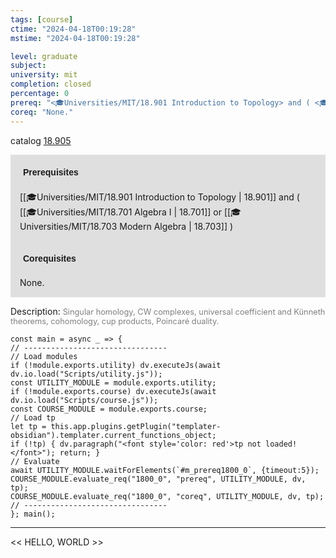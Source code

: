 ```yaml
---
tags: [course]
ctime: "2024-04-18T00:19:28"
mstime: "2024-04-18T00:19:28"

level: graduate
subject: 
university: mit
completion: closed
percentage: 0
prereq: "<🎓Universities/MIT/18.901 Introduction to Topology> and ( <🎓Universities/MIT/18.701 Algebra I> or <🎓Universities/MIT/18.703 Modern Algebra> )"
coreq: "None."
---
```


catalog [18.905](http://student.mit.edu/catalog/m18b.html#18.905)

<span style="display: block; padding: 15px; background-color: rgb(100, 100, 100, 0.2);"><font id="m_prereq1800_0" style="display: block; font-family: Arial, sans-serif; font-weight: bold; padding: 5px">Prerequisites</font><br><span id="prereq1800_0">[[🎓Universities/MIT/18.901 Introduction to Topology | 18.901]] and ( [[🎓Universities/MIT/18.701 Algebra I | 18.701]] or [[🎓Universities/MIT/18.703 Modern Algebra | 18.703]] )</span></span>
<span style="display: block; padding: 15px; background-color: rgb(100, 100, 100, 0.2);"><font id="m_coreq1800_0" style="display: block; font-family: Arial, sans-serif; font-weight: bold; padding: 5px">Corequisites</font><br><span id="coreq1800_0">None.</span></span>

<font style="">Description:</font>
<font style="color: grey; font-size: 0.8rem;">Singular homology, CW complexes, universal coefficient and Künneth theorems, cohomology, cup products, Poincaré duality.</font>

```dataviewjs
const main = async _ => {
// --------------------------------
// Load modules
if (!module.exports.utility) dv.executeJs(await dv.io.load("Scripts/utility.js"));
const UTILITY_MODULE = module.exports.utility;
if (!module.exports.course) dv.executeJs(await dv.io.load("Scripts/course.js"));
const COURSE_MODULE = module.exports.course;
// Load tp
let tp = this.app.plugins.getPlugin("templater-obsidian").templater.current_functions_object;
if (!tp) { dv.paragraph("<font style='color: red'>tp not loaded!</font>"); return; }
// Evaluate
await UTILITY_MODULE.waitForElements(`#m_prereq1800_0`, {timeout:5});
COURSE_MODULE.evaluate_req("1800_0", "prereq", UTILITY_MODULE, dv, tp);
COURSE_MODULE.evaluate_req("1800_0", "coreq", UTILITY_MODULE, dv, tp);
// --------------------------------
}; main();
```

---

<< HELLO, WORLD >>
